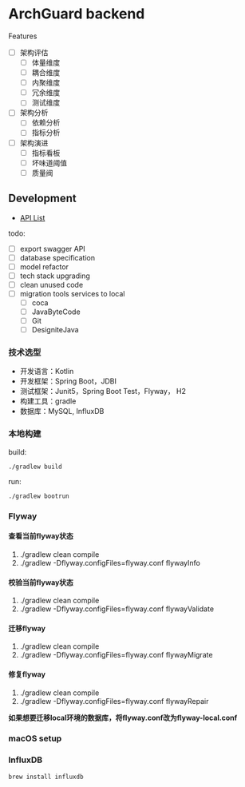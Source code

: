 # ArchGuard backend

Features

- [ ] 架构评估
  - [ ] 体量维度
  - [ ] 耦合维度
  - [ ] 内聚维度
  - [ ] 冗余维度
  - [ ] 测试维度
- [ ] 架构分析
  - [ ] 依赖分析
  - [ ] 指标分析
- [ ] 架构演进
  - [ ] 指标看板
  - [ ] 坏味道阈值
  - [ ] 质量阀
  
## Development

- [API List](http://localhost:8080/api/v3/api-docs)

todo:

- [ ] export swagger API
- [ ] database specification
- [ ] model refactor
- [ ] tech stack upgrading
- [ ] clean unused code
- [ ] migration tools services to local
  - [ ] coca
  - [ ] JavaByteCode
  - [ ] Git
  - [ ] DesigniteJava

### 技术选型

- 开发语言：Kotlin  
- 开发框架：Spring Boot，JDBI  
- 测试框架：Junit5，Spring Boot Test，Flyway， H2  
- 构建工具：gradle  
- 数据库：MySQL, InfluxDB

### 本地构建

build:

`./gradlew build`

run:

`./gradlew bootrun`

### Flyway

#### 查看当前flyway状态

1. ./gradlew clean compile
2. ./gradlew -Dflyway.configFiles=flyway.conf flywayInfo

#### 校验当前flyway状态

1. ./gradlew clean compile
2. ./gradlew -Dflyway.configFiles=flyway.conf flywayValidate

#### 迁移flyway

1. ./gradlew clean compile
2. ./gradlew -Dflyway.configFiles=flyway.conf flywayMigrate

#### 修复flyway

1. ./gradlew clean compile
2. ./gradlew -Dflyway.configFiles=flyway.conf flywayRepair

**如果想要迁移local环境的数据库，将flyway.conf改为flyway-local.conf**

### macOS setup

### InfluxDB

```
brew install influxdb
```
